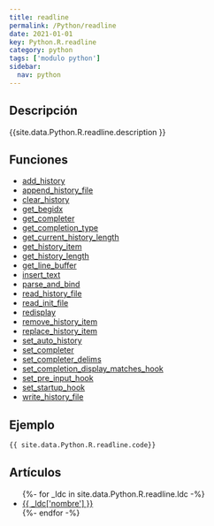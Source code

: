 ```yaml
---
title: readline
permalink: /Python/readline
date: 2021-01-01
key: Python.R.readline
category: python
tags: ['modulo python']
sidebar: 
  nav: python
---
```


## Descripción
{{site.data.Python.R.readline.description }}

## Funciones
* [add_history](/Python/readline/add_history/)
* [append_history_file](/Python/readline/append_history_file/)
* [clear_history](/Python/readline/clear_history/)
* [get_begidx](/Python/readline/get_begidx/)
* [get_completer](/Python/readline/get_completer/)
* [get_completion_type](/Python/readline/get_completion_type/)
* [get_current_history_length](/Python/readline/get_current_history_length/)
* [get_history_item](/Python/readline/get_history_item/)
* [get_history_length](/Python/readline/get_history_length/)
* [get_line_buffer](/Python/readline/get_line_buffer/)
* [insert_text](/Python/readline/insert_text/)
* [parse_and_bind](/Python/readline/parse_and_bind/)
* [read_history_file](/Python/readline/read_history_file/)
* [read_init_file](/Python/readline/read_init_file/)
* [redisplay](/Python/readline/redisplay/)
* [remove_history_item](/Python/readline/remove_history_item/)
* [replace_history_item](/Python/readline/replace_history_item/)
* [set_auto_history](/Python/readline/set_auto_history/)
* [set_completer](/Python/readline/set_completer/)
* [set_completer_delims](/Python/readline/set_completer_delims/)
* [set_completion_display_matches_hook](/Python/readline/set_completion_display_matches_hook/)
* [set_pre_input_hook](/Python/readline/set_pre_input_hook/)
* [set_startup_hook](/Python/readline/set_startup_hook/)
* [write_history_file](/Python/readline/write_history_file/)

## Ejemplo
~~~python
{{ site.data.Python.R.readline.code}}
~~~

## Artículos
<ul>
{%- for _ldc in site.data.Python.R.readline.ldc -%}
   <li>
       <a href="{{_ldc['url'] }}">{{ _ldc['nombre'] }}</a>
   </li>
{%- endfor -%}
</ul>
